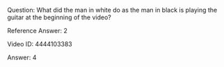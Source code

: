 Question: What did the man in white do as the man in black is playing the guitar at the beginning of the video?

Reference Answer: 2

Video ID: 4444103383

Answer: 4

